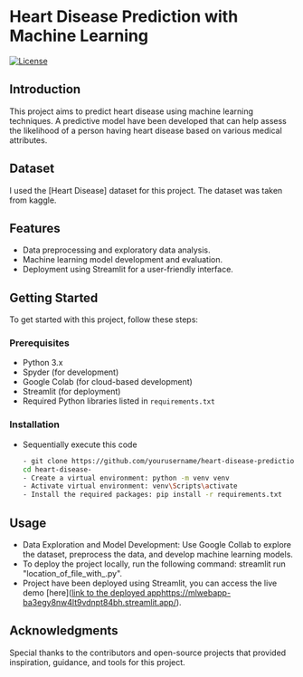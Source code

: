 # Heart Disease Prediction with Machine Learning

[![License](https://img.shields.io/badge/license-MIT-blue.svg)](https://opensource.org/licenses/MIT)

## Introduction

This project aims to predict heart disease using machine learning techniques. A predictive model have been developed that can help assess the likelihood of a person having heart disease based on various medical attributes.

## Dataset
I used the [Heart Disease] dataset for this project. The dataset was taken from kaggle.

## Features

- Data preprocessing and exploratory data analysis.
- Machine learning model development and evaluation.
- Deployment using Streamlit for a user-friendly interface.

## Getting Started

To get started with this project, follow these steps:

### Prerequisites

- Python 3.x
- Spyder (for development)
- Google Colab (for cloud-based development)
- Streamlit (for deployment)
- Required Python libraries listed in `requirements.txt`

### Installation

- Sequentially execute this code

   ```bash
   - git clone https://github.com/yourusername/heart-disease-prediction.git
   cd heart-disease-
   - Create a virtual environment: python -m venv venv
   - Activate virtual environment: venv\Scripts\activate
   - Install the required packages: pip install -r requirements.txt
   ```
## Usage
- Data Exploration and Model Development: Use Google Collab to explore the dataset, preprocess the data, and develop machine learning models.
- To deploy the project locally, run the following command: streamlit run "location_of_file_with_.py".
- Project have been deployed using Streamlit, you can access the live demo [here]([link to the deployed app](https://mlwebapp-ba3egy8nw4lt9vdnpt84bh.streamlit.app/)https://mlwebapp-ba3egy8nw4lt9vdnpt84bh.streamlit.app/).

## Acknowledgments
Special thanks to the contributors and open-source projects that provided inspiration, guidance, and tools for this project.

